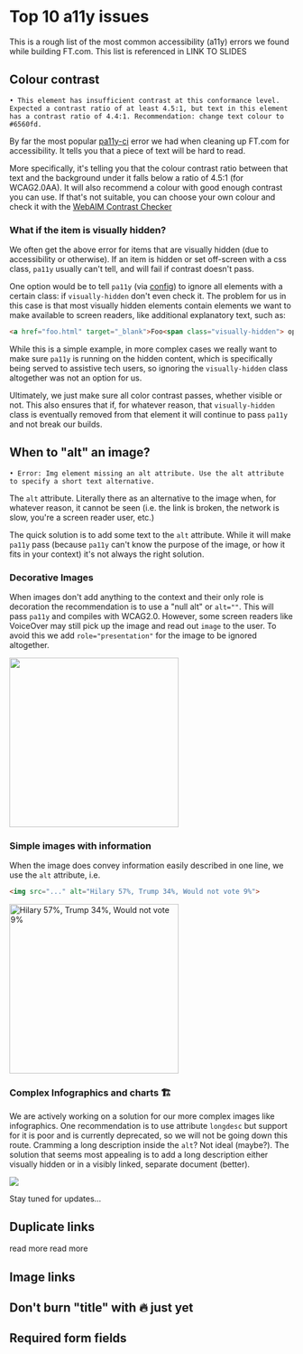 # Top 10 a11y issues

This is a rough list of the most common accessibility (a11y) errors we found while building FT.com. This list is referenced in LINK TO SLIDES


## Colour contrast

`• This element has insufficient contrast at this conformance level. Expected a contrast ratio of at least 4.5:1, but text in this element has a contrast ratio of 4.4:1. Recommendation: change text colour to #6560fd.`

By far the most popular [pa11y-ci](https://github.com/pa11y/ci) error we had when cleaning up FT.com for accessibility. It tells you that a piece of text will be hard to read.

More specifically, it's telling you that the colour contrast ratio between that text and the background under it falls below a ratio of 4.5:1 (for WCAG2.0AA). It will also recommend a colour with good enough contrast you can use. If that's not suitable, you can choose your own colour and check it with the [WebAIM Contrast Checker](webaim.org/resources/contrastchecker/)

### What if the item is visually hidden?

We often get the above error for items that are visually hidden (due to accessibility or otherwise). If an item is hidden or set off-screen with a css class, `pa11y` usually can't tell, and will fail if contrast doesn't pass.

One option would be to tell `pa11y` (via [config](https://github.com/pa11y/pa11y#hideelements-string)) to ignore all elements with a certain class: if `visually-hidden` don't even check it. The problem for us in this case is that most visually hidden elements contain elements we want to make available to screen readers, like additional explanatory text, such as:

```html
<a href="foo.html" target="_blank">Foo<span class="visually-hidden"> opens in a new window</span></a>
```

While this is a simple example, in more complex cases we really want to make sure `pa11y` is running on the hidden content, which is specifically being served to assistive tech users, so ignoring the `visually-hidden` class altogether was not an option for us.

Ultimately, we just make sure all color contrast passes, whether visible or not. This also ensures that if, for whatever reason, that `visually-hidden` class is eventually removed from that element it will continue to pass `pa11y` and not break our builds.

## When to "alt" an image?

`• Error: Img element missing an alt attribute. Use the alt attribute to specify a short text alternative.`

The `alt` attribute. Literally there as an alternative to the image when, for whatever reason, it cannot be seen (i.e. the link is broken, the network is slow, you're a screen reader user, etc.)

The quick solution is to add some text to the `alt` attribute. While it will make `pa11y` pass (because `pa11y` can't know the purpose of the image, or how it fits in your context) it's not always the right solution.

### Decorative Images

When images don't add anything to the context and their only role is decoration the recommendation is to use a "null alt" or `alt=""`. This will pass `pa11y` and compiles with WCAG2.0. However, some screen readers like VoiceOver may still pick up the image and read out `image` to the user. To avoid this we add `role="presentation"` for the image to be ignored altogether.

<img alt="" role="presentation" src="https://cloud.githubusercontent.com/assets/3425322/25666914/cdd6ce28-3019-11e7-9293-82a439910ad8.png" width="300px">

### Simple images with information

When the image does convey information easily described in one line, we use the `alt` attribute, i.e.
```html
<img src="..." alt="Hilary 57%, Trump 34%, Would not vote 9%">
```
<img alt ="Hilary 57%, Trump 34%, Would not vote 9%" src="https://media.licdn.com/mpr/mpr/shrinknp_800_800/AAEAAQAAAAAAAAS9AAAAJDFmYTU5ZDQ4LWRlZDAtNDJjYi1hNDA0LTIwYmQ5NzZhZTBiZg.jpg" width="300">

### Complex Infographics and charts 🏗

We are actively working on a solution for our more complex images like infographics. One recommendation is to use attribute `longdesc` but support for it is poor and is currently deprecated, so we will not be going down this route. Cramming a long description inside the `alt`? Not ideal (maybe?). The solution that seems most appealing is to add a long description either visually hidden or in a visibly linked, separate document (better).

<img src="https://www.ft.com/__origami/service/image/v2/images/raw/http%3A%2F%2Fcom.ft.imagepublish.prod.s3.amazonaws.com%2F74c40692-fe97-11e6-96f8-3700c5664d30?source=next&fit=scale-down&width=600">

Stay tuned for updates...

## Duplicate links
read more
read more

## Image links

## Don't burn "title" with 🔥 just yet


## Required form fields
